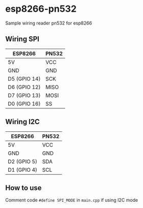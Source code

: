 # esp8266-pn532
Sample wiring reader pn532 for esp8266

## Wiring SPI
ESP8266            | PN532
---------------- | ----------------------
5V               | VCC 
GND              | GND
D5 (GPIO 14)    | SCK
D6 (GPIO 12)    | MISO
D7 (GPIO 13)    | MOSI
D0 (GPIO 16)      | SS

## Wiring I2C
ESP8266            | PN532
---------------- | ----------------------
5V               | VCC 
GND              | GND
D2 (GPIO 5)    | SDA
D1 (GPIO 4)    | SCL

## How to use
Comment code ```#define SPI_MODE``` in ```main.cpp``` if using I2C mode
